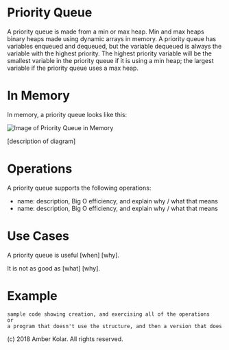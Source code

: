 # Priority Queue

A priority queue is made from a min or max heap. Min and max heaps binary heaps made using dynamic arrays in memory. A priority queue has variables enqueued and dequeued, but the variable dequeued is always the variable with the highest priority. The highest priority variable will be the smallest variable in the priority queue if it is using a min heap; the largest variable if the priority queue uses a max heap.

# In Memory

In memory, a priority queue looks like this:

![Image of Priority Queue in Memory](images/priority_queue_memory.png)

\[description of diagram\]

# Operations

A priority queue supports the following operations:

* name: description, Big O efficiency, and explain why / what that means
* name: description, Big O efficiency, and explain why / what that means

# Use Cases

A priority queue is useful \[when\] \[why\].

It is not as good as \[what\] \[why\].

# Example

```
sample code showing creation, and exercising all of the operations
or
a program that doesn't use the structure, and then a version that does
```

(c) 2018 Amber Kolar. All rights reserved.